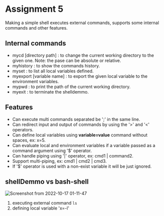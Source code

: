 # Assignment 5
Making a simple shell executes external commands, supports some internal commands and other features.

## Internal commands
* mycd [directory path] : to change the current working directory to the given one. Note: the pase can be absolute or relative.
* myhistory : to show the commands history.
* myset : to list all local variables defined.
* myexport [variable name] : to export the given local variable to the environment variables.
* mypwd : to print the path of the current working directory.
* myexit : to terminate the shelldemmo.

## Features
* Can execute multi commands separated be ';' in the same line.
* Can redirect input and output of commands by using the '>' and '<' operators.
* Can define local variables using **variable=value** command without spaces, ex: x=5.
* Can evaluate local and environment variables if a variable passed as a command argument using '$' operator.
* Can handle piping using '|' operator, ex: cmd1 | command2.
* Support multi-piping, ex: cmd1 | cmd2 | cmd3.
* If '$' operator is used with a non-exist variable it will be just ignored.

## shellDemmo vs bash-shell
![Screenshot from 2022-10-17 01-11-47](https://user-images.githubusercontent.com/41878952/196063481-e9a160ee-c02b-4a1a-bc74-119b7f7dd548.png)
1. executing external command `ls`
2. defining local variable 'x=-l'
